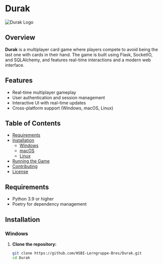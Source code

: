 # Durak

![Durak Logo](https://via.placeholder.com/728x90.png?text=Durak+Logo)

## Overview

**Durak** is a multiplayer card game where players compete to avoid being the last one with cards in their hand. The game is built using Flask, SocketIO, and SQLAlchemy, and features real-time interactions and a modern web interface.

## Features

- Real-time multiplayer gameplay
- User authentication and session management
- Interactive UI with real-time updates
- Cross-platform support (Windows, macOS, Linux)

## Table of Contents

- [Requirements](#requirements)
- [Installation](#installation)
  - [Windows](#windows)
  - [macOS](#macos)
  - [Linux](#linux)
- [Running the Game](#running-the-game)
- [Contributing](#contributing)
- [License](#license)

## Requirements

- Python 3.9 or higher
- Poetry for dependency management

## Installation

### Windows

1. **Clone the repository:**

   ```sh
   git clone https://github.com/HSBI-Lerngruppe-Bres/Durak.git
   cd Durak

